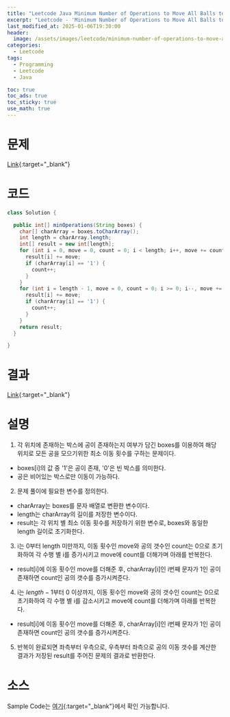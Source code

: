 ```yaml
---
title: "Leetcode Java Minimum Number of Operations to Move All Balls to Each Box"
excerpt: "Leetcode - 'Minimum Number of Operations to Move All Balls to Each Box' 문제 Java 풀이"
last_modified_at: 2025-01-06T19:30:00
header:
  image: /assets/images/leetcode/minimum-number-of-operations-to-move-all-balls-to-each-box.png
categories:
  - Leetcode
tags:
  - Programming
  - Leetcode
  - Java

toc: true
toc_ads: true
toc_sticky: true
use_math: true
---
```

# 문제
[Link](https://leetcode.com/problems/minimum-number-of-operations-to-move-all-balls-to-each-box/){:target="_blank"}

# 코드
```java
class Solution {

  public int[] minOperations(String boxes) {
    char[] charArray = boxes.toCharArray();
    int length = charArray.length;
    int[] result = new int[length];
    for (int i = 0, move = 0, count = 0; i < length; i++, move += count) {
      result[i] += move;
      if (charArray[i] == '1') {
        count++;
      }
    }
    for (int i = length - 1, move = 0, count = 0; i >= 0; i--, move += count) {
      result[i] += move;
      if (charArray[i] == '1') {
        count++;
      }
    }
    return result;
  }

}
```

# 결과
[Link](https://leetcode.com/problems/minimum-number-of-operations-to-move-all-balls-to-each-box/submissions/1499390094/){:target="_blank"}

# 설명
1. 각 위치에 존재하는 박스에 공이 존재하는지 여부가 담긴 boxes를 이용하여 해당 위치로 모든 공을 모으기위한 최소 이동 횟수를 구하는 문제이다.
- boxes[i]의 값 중 '1'은 공이 존재, '0'은 빈 박스를 의미한다.
- 공은 비어있는 박스로만 이동이 가능하다.

2. 문제 풀이에 필요한 변수를 정의한다.
- charArray는 boxes를 문자 배열로 변환한 변수이다.
- length는 charArray의 길이를 저장한 변수이다.
- result는 각 위치 별 최소 이동 횟수를 저장하기 위한 변수로, boxes와 동일한 length 길이로 초기화한다.

3. i는 0부터 length 미만까지, 이동 횟수인 move와 공의 갯수인 count는 0으로 초기화하여 각 수행 별 i를 증가시키고 move에 count를 더해가며 아래를 반복한다.
- result[i]에 이동 횟수인 move를 더해준 후, charArray[i]인 i번째 문자가 1인 공이 존재하면 count인 공의 갯수를 증가시켜준다.

4. i는 $length - 1$부터 0 이상까지, 이동 횟수인 move와 공의 갯수인 count는 0으로 초기화하여 각 수행 별 i를 감소시키고 move에 count를 더해가며 아래를 반복한다.
- result[i]에 이동 횟수인 move를 더해준 후, charArray[i]인 i번째 문자가 1인 공이 존재하면 count인 공의 갯수를 증가시켜준다.

5. 반복이 완료되면 좌측부터 우측으로, 우측부터 좌측으로 공의 이동 갯수를 계산한 결과가 저장된 result를 주어진 문제의 결과로 반환한다.

# 소스
Sample Code는 [여기](https://github.com/GracefulSoul/leetcode/blob/master/src/main/java/gracefulsoul/problems/MinimumNumberOfOperationsToMoveAllBallsToEachBox.java){:target="_blank"}에서 확인 가능합니다.